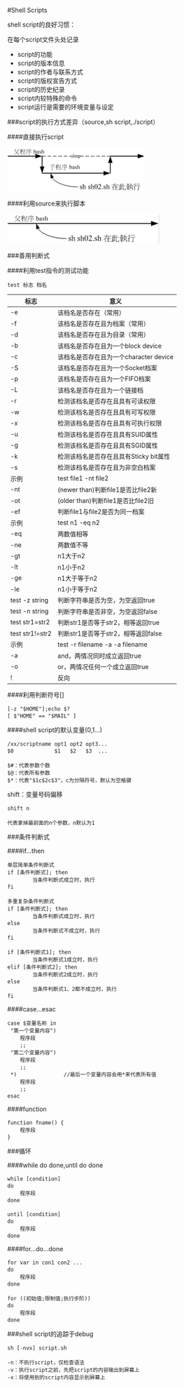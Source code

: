 #Shell Scripts

shell script的良好习惯：

在每个script文件头处记录

* script的功能
* script的版本信息
* script的作者与联系方式
* script的版权宣告方式
* script的历史纪录
* script内较特殊的命令
* script运行是需要的环境变量与设定

###script的执行方式差异（source,sh script,./script）

####直接执行script

![](/assets/在子程序中运行.png)

####利用source来执行脚本

![](/assets/在父程序中运行.png)

###善用判断式

####利用test指令的测试功能

```
test 标志 档名
```

|标志|意义|
|--|--|
|-e|该档名是否存在（常用）|
|-f|该档名是否存在且为档案（常用）|
|-d|该档名是否存在且为目录（常用）|
|-b|该档名是否存在且为一个block device|
|-c|该档名是否存在且为一个character device|
|-S|该档名是否存在且为一个Socket档案|
|-p|该档名是否存在且为一个FIFO档案|
|-L|该档名是否存在且为一个链接档|
|-r|检测该档名是否存在且具有可读权限|
|-w|检测该档名是否存在且具有可写权限|
|-x|检测该档名是否存在且具有可执行权限|
|-u|检测该档名是否存在且具有SUID属性|
|-g|检测该档名是否存在且具有SGID属性|
|-k|检测该档名是否存在且具有Sticky bit属性|
|-s|检测该档名是否存在且为非空白档案|
|示例|test file1 -nt file2|
|-nt|(newer than)判断file1是否比file2新|
|-ot|(older than)判断file1是否比file2旧|
|-ef|判断file1与file2是否为同一档案|
|示例|test n1 -eq n2|
|-eq|两数值相等|
|-ne|两数值不等|
|-gt|n1大于n2|
|-lt|n1小于n2|
|-ge|n1大于等于n2|
|-le|n1小于等于n2|
|test -z string|判断字符串是否为空，为空返回true|
|test -n string|判断字符串是否非空，为空返回false|
|test str1=str2|判断str1是否等于str2，相等返回true|
|test str1!=str2|判断str1是否等于str2，相等返回false|
|示例|test -r filename -a -a filename|
|-a|and，两情况同时成立返回true|
|-o|or，两情况任何一个成立返回true|
|!|反向|

####利用判断符号[]

```
[-z "$HOME"];echo $?
[ $"HOME" == "$MAIL" ]
```

####shell script的默认变量($0,$1...)

```
/xx/scriptname opt1 opt2 opt3...
$0             $1   $2   $3  ...

$#：代表参数个数
$@：代表所有参数
$*：代表"$1c$2c$3"，c为分隔符号，默认为空格键
```

shift：变量号码偏移

```
shift n

代表拿掉最前面的n个参数，n默认为1
```

###条件判断式

####if...then

```
单层简单条件判断式
if [条件判断式]; then
        当条件判断式成立时，执行
fi

多重复杂条件判断式
if [条件判断式]; then
        当条件判断式成立时，执行
else
        当条件判断式不成立时，执行
fi

if [条件判断式1]; then
        当条件判断式1成立时，执行
elif [条件判断式2]; then
        当条件判断式2成立时，执行
else
        当条件判断式1、2都不成立时，执行
fi
```

####case...esac

```
case $变量名称 in
 "第一个变量内容")
    程序段
    ;;
 "第二个变量内容")
    程序段
    ;;
 *)               //最后一个变量内容会用*来代表所有值
    程序段
    ;;
esac
```

####function

```
function fname() {
    程序段
}
```

###循环

####while do done,until do done

```
while [condition]
do
    程序段
done

until [condition]
do
    程序段
done
```

####for...do...done

```
for var in con1 con2 ...
do
    程序段
done

for ((初始值;限制值;执行步阶))
do
    程序段
done
```

###shell script的追踪于debug

```
sh [-nvx] script.sh

-n：不执行script，仅检查语法
-v：执行script之前，先把script的内容输出到屏幕上
-x：将使用到的script内容显示到屏幕上
```









